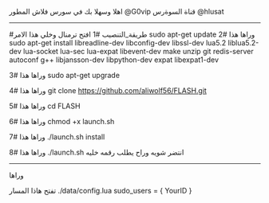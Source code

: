 اهلا وسهلا بك في سورس فلاش
المطور @G0vip
قناة السوةرس @hlusat
* * *


#طريقة_التنصيب
#1
افتح ترمنال 
وخلي هذا الامر
sudo apt-get update
وراها هذا
#2
sudo apt-get install libreadline-dev libconfig-dev libssl-dev lua5.2 liblua5.2-dev lua-socket lua-sec lua-expat libevent-dev make unzip git redis-server autoconf g++ libjansson-dev libpython-dev expat libexpat1-dev

وراها هذا
#3
sudo apt-get upgrade

وراها هذا
#4
git clone https://github.com/aliwolf56/FLASH.git

وراها هذا
#5
cd FLASH

وراها هذا
#6
chmod +x launch.sh

وراها هذا
#7
./launch.sh install

وراها هذا
#8
./launch.sh انتضر شويه وراح يطلب رقمه خليه
* * *
وراها

تفتح هاذا المسار ./data/config.lua 
  sudo_users = {
    YourID
  }


